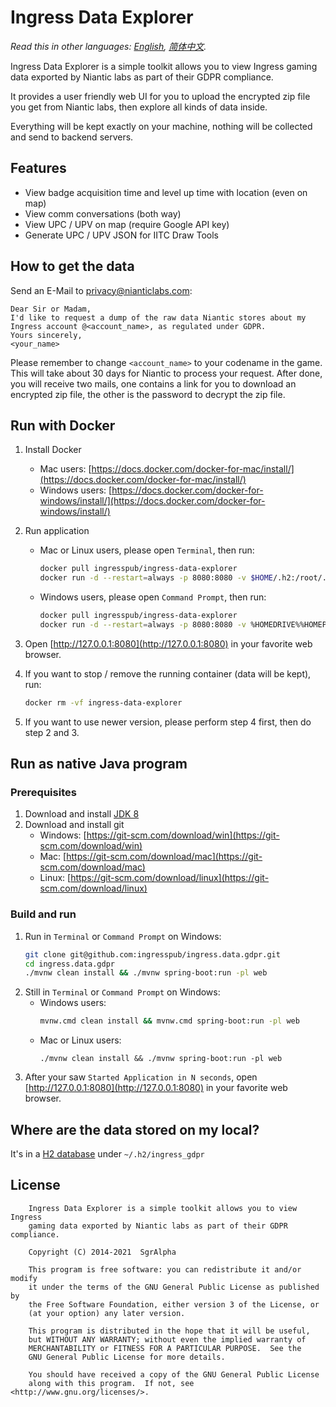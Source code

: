 # Ingress Data Explorer

*Read this in other languages: [English](README.md), [简体中文](README.zh-cn.md).*

Ingress Data Explorer is a simple toolkit allows you to view Ingress gaming data exported by Niantic labs as part of their GDPR compliance.

It provides a user friendly web UI for you to upload the encrypted zip file you get from Niantic labs, then explore all kinds of data inside.

Everything will be kept exactly on your machine, nothing will be collected and send to backend servers.


## Features
* View badge acquisition time and level up time with location (even on map)
* View comm conversations (both way)
* View UPC / UPV on map (require Google API key)
* Generate UPC / UPV JSON for IITC Draw Tools


## How to get the data
Send an E-Mail to [privacy@nianticlabs.com](mailto:privacy@nianticlabs.com):
```
Dear Sir or Madam,
I'd like to request a dump of the raw data Niantic stores about my Ingress account @<account_name>, as regulated under GDPR.
Yours sincerely,
<your_name>
```
Please remember to change `<account_name>` to your codename in the game.
This will take about 30 days for Niantic to process your request. After done, you will receive two mails, one contains a link for you to download an encrypted zip file, the other is the password to decrypt the zip file.


## Run with Docker
1. Install Docker
    * Mac users: [https://docs.docker.com/docker-for-mac/install/](https://docs.docker.com/docker-for-mac/install/)
    * Windows users: [https://docs.docker.com/docker-for-windows/install/](https://docs.docker.com/docker-for-windows/install/)

2. Run application
    * Mac or Linux users, please open `Terminal`, then run:
      ```bash
      docker pull ingresspub/ingress-data-explorer
      docker run -d --restart=always -p 8080:8080 -v $HOME/.h2:/root/.h2:rw --name=ingress-data-explorer ingresspub/ingress-data-explorer
      ```
    * Windows users, please open `Command Prompt`, then run:
      ```bash
      docker pull ingresspub/ingress-data-explorer
      docker run -d --restart=always -p 8080:8080 -v %HOMEDRIVE%%HOMEPATH%/.h2:/root/.h2:rw --name=ingress-data-explorer ingresspub/ingress-data-explorer
      ```

3. Open [http://127.0.0.1:8080](http://127.0.0.1:8080) in your favorite web browser.

4. If you want to stop / remove the running container (data will be kept), run:
    ```bash
    docker rm -vf ingress-data-explorer
    ```
5. If you want to use newer version, please perform step 4 first, then do step 2 and 3.


## Run as native Java program
### Prerequisites
1. Download and install [JDK 8](https://www.oracle.com/technetwork/java/javase/downloads/index.html#JDK8)
2. Download and install git
    * Windows: [https://git-scm.com/download/win](https://git-scm.com/download/win)
    * Mac: [https://git-scm.com/download/mac](https://git-scm.com/download/mac)
    * Linux: [https://git-scm.com/download/linux](https://git-scm.com/download/linux)

### Build and run
1. Run in `Terminal` or `Command Prompt` on Windows:
    ```bash
    git clone git@github.com:ingresspub/ingress.data.gdpr.git
    cd ingress.data.gdpr
    ./mvnw clean install && ./mvnw spring-boot:run -pl web
    ```
2. Still in `Terminal` or `Command Prompt` on Windows:
    * Windows users:
       ```bash
       mvnw.cmd clean install && mvnw.cmd spring-boot:run -pl web
       ```
    * Mac or Linux users:
      ```$bash
      ./mvnw clean install && ./mvnw spring-boot:run -pl web
      ```
3. After your saw `Started Application in N seconds`, open [http://127.0.0.1:8080](http://127.0.0.1:8080) in your favorite web browser. 


## Where are the data stored on my local?
It's in a [H2 database](http://www.h2database.com) under ```~/.h2/ingress_gdpr```


## License

```
    Ingress Data Explorer is a simple toolkit allows you to view Ingress
    gaming data exported by Niantic labs as part of their GDPR compliance.

    Copyright (C) 2014-2021  SgrAlpha

    This program is free software: you can redistribute it and/or modify
    it under the terms of the GNU General Public License as published by
    the Free Software Foundation, either version 3 of the License, or
    (at your option) any later version.

    This program is distributed in the hope that it will be useful,
    but WITHOUT ANY WARRANTY; without even the implied warranty of
    MERCHANTABILITY or FITNESS FOR A PARTICULAR PURPOSE.  See the
    GNU General Public License for more details.

    You should have received a copy of the GNU General Public License
    along with this program.  If not, see <http://www.gnu.org/licenses/>.
```
